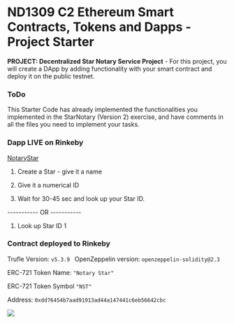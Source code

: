 # ND1309 C2 Ethereum Smart Contracts, Tokens and Dapps - Project Starter 
**PROJECT: Decentralized Star Notary Service Project** - For this project, you will create a DApp by adding functionality with your smart contract and deploy it on the public testnet.

### ToDo
This Starter Code has already implemented the functionalities you implemented in the StarNotary (Version 2) exercise, and have comments in all the files you need to implement your tasks.

### Dapp LIVE on Rinkeby

[NotaryStar](https://notarystar.z22.web.core.windows.net/)

1. Create a Star - give it a name

2. Give it a numerical ID

3. Wait for 30-45 sec and look up your Star ID.

----------- OR -----------

1. Look up Star ID 1

### Contract deployed to Rinkeby

Trufle Version:
`v5.3.9 ` 
OpenZeppelin version:
`openzeppelin-solidity@2.3`

ERC-721 Token Name:
`"Notary Star"`

ERC-721 Token Symbol
`"NST"`

Address: `0xdd76454b7aad91913ad44a147441c6eb56642cbc` 

![](./app/img/Contract.jpeg)